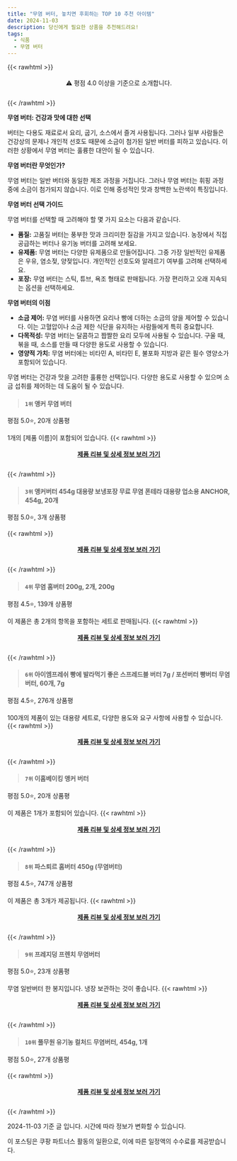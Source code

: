 ```yaml
---
title: "무염 버터, 놓치면 후회하는 TOP 10 추천 아이템"
date: 2024-11-03
description: 당신에게 필요한 상품을 추천해드려요!
tags:
  - 식품
  - 무염 버터
---
```

{{< rawhtml >}}<div class="toc" style="text-align: center; height: 50px; line-height: 2;">  <p>⚠️ 평점 4.0 이상을 기준으로 소개합니다.<br></p></div> {{< /rawhtml >}}

**무염 버터: 건강과 맛에 대한 선택**

버터는 다용도 재료로서 요리, 굽기, 소스에서 즐겨 사용됩니다. 그러나 일부 사람들은 건강상의 문제나 개인적 선호도 때문에 소금이 첨가된 일반 버터를 피하고 있습니다. 이러한 상황에서 무염 버터는 훌륭한 대안이 될 수 있습니다.

**무염 버터란 무엇인가?**

무염 버터는 일반 버터와 동일한 제조 과정을 거칩니다. 그러나 무염 버터는 휘핑 과정 중에 소금이 첨가되지 않습니다. 이로 인해 중성적인 맛과 창백한 노란색이 특징입니다.

**무염 버터 선택 가이드**

무염 버터를 선택할 때 고려해야 할 몇 가지 요소는 다음과 같습니다.

* **품질:** 고품질 버터는 풍부한 맛과 크리미한 질감을 가지고 있습니다. 농장에서 직접 공급하는 버터나 유기농 버터를 고려해 보세요.
* **유제품:** 무염 버터는 다양한 유제품으로 만들어집니다. 그중 가장 일반적인 유제품은 우유, 염소젖, 양젖입니다. 개인적인 선호도와 알레르기 여부를 고려해 선택하세요.
* **포장:** 무염 버터는 스틱, 튜브, 욕조 형태로 판매됩니다. 가장 편리하고 오래 지속되는 옵션을 선택하세요.

**무염 버터의 이점**

* **소금 제어:** 무염 버터를 사용하면 요리나 빵에 더하는 소금의 양을 제어할 수 있습니다. 이는 고혈압이나 소금 제한 식단을 유지하는 사람들에게 특히 중요합니다.
* **다목적성:** 무염 버터는 달콤하고 짭짤한 요리 모두에 사용될 수 있습니다. 구울 때, 볶을 때, 소스를 만들 때 다양한 용도로 사용할 수 있습니다.
* **영양적 가치:** 무염 버터에는 비타민 A, 비타민 E, 불포화 지방과 같은 필수 영양소가 포함되어 있습니다.

무염 버터는 건강과 맛을 고려한 훌륭한 선택입니다. 다양한 용도로 사용할 수 있으며 소금 섭취를 제어하는 데 도움이 될 수 있습니다.


>#### `1위` 앵커 무염 버터
평점 5.0⭐, 20개 상품평

1개의 [제품 이름]이 포함되어 있습니다.
{{< rawhtml >}}<div class="toc" style="text-align: center; height: 50px; line-height: 2;"><p><b><a href="https://link.coupang.com/re/AFFSDP?lptag=AF5033054&pageKey=7847571181&itemId=23463223040&vendorItemId=90489896104&traceid=V0-153-69a2abffccb9d5d1&requestid=20241103135811791103291377&token=31850C%7CMIXED">제품 리뷰 및 상세 정보 보러 가기</a></b><br></p> </div>{{< /rawhtml >}}

>#### `3위` 앵커버터 454g 대용량 보냉포장 무료 무염 폰테라 대용량 업소용 ANCHOR, 454g, 20개
평점 5.0⭐, 3개 상품평


{{< rawhtml >}}<div class="toc" style="text-align: center; height: 50px; line-height: 2;"><p><b><a href="https://link.coupang.com/re/AFFSDP?lptag=AF5033054&pageKey=8331645835&itemId=23762486869&vendorItemId=91058005753&traceid=V0-153-538a32b6ef291307&clickBeacon=39fd8db0-99a0-11ef-8791-69ed967d2787%7E3&requestid=20241103135811791103291377&token=31850C%7CMIXED">제품 리뷰 및 상세 정보 보러 가기</a></b><br></p> </div>{{< /rawhtml >}}

>#### `4위` 무염 홈버터 200g, 2개, 200g
평점 4.5⭐, 139개 상품평

이 제품은 총 2개의 항목을 포함하는 세트로 판매됩니다.
{{< rawhtml >}}<div class="toc" style="text-align: center; height: 50px; line-height: 2;"><p><b><a href="https://link.coupang.com/re/AFFSDP?lptag=AF5033054&pageKey=8063603726&itemId=22666810384&vendorItemId=89704464422&traceid=V0-153-c2481f783a8c75c2&clickBeacon=39fd8db0-99a0-11ef-b8a8-626f04303aec%7E3&requestid=20241103135811791103291377&token=31850C%7CMIXED">제품 리뷰 및 상세 정보 보러 가기</a></b><br></p> </div>{{< /rawhtml >}}

>#### `6위` 아이엠프레쉬 빵에 발라먹기 좋은 스프레드블 버터 7g / 포션버터 빵버터 무염버터, 60개, 7g
평점 4.5⭐, 276개 상품평

100개의 제품이 있는 대용량 세트로, 다양한 용도와 요구 사항에 사용할 수 있습니다.
{{< rawhtml >}}<div class="toc" style="text-align: center; height: 50px; line-height: 2;"><p><b><a href="https://link.coupang.com/re/AFFSDP?lptag=AF5033054&pageKey=7652737477&itemId=20366601288&vendorItemId=87450474032&traceid=V0-153-846f2e23aa199355&clickBeacon=39fd8db0-99a0-11ef-8c4f-213f66528b8f%7E3&requestid=20241103135811791103291377&token=31850C%7CMIXED">제품 리뷰 및 상세 정보 보러 가기</a></b><br></p> </div>{{< /rawhtml >}}

>#### `7위` 이홈베이킹 앵커 버터
평점 5.0⭐, 20개 상품평

이 제품은 1개가 포함되어 있습니다.
{{< rawhtml >}}<div class="toc" style="text-align: center; height: 50px; line-height: 2;"><p><b><a href="https://link.coupang.com/re/AFFSDP?lptag=AF5033054&pageKey=7847571181&itemId=18062807998&vendorItemId=89010807338&traceid=V0-153-69a2abffccb9d5d1&requestid=20241103135811791103291377&token=31850C%7CMIXED">제품 리뷰 및 상세 정보 보러 가기</a></b><br></p> </div>{{< /rawhtml >}}

>#### `8위` 파스퇴르 홈버터 450g (무염버터)
평점 4.5⭐, 747개 상품평

이 제품은 총 3개가 제공됩니다.
{{< rawhtml >}}<div class="toc" style="text-align: center; height: 50px; line-height: 2;"><p><b><a href="https://link.coupang.com/re/AFFSDP?lptag=AF5033054&pageKey=200355366&itemId=1072551465&vendorItemId=91378600747&traceid=V0-153-7b4994b9218f51fd&requestid=20241103135811791103291377&token=31850C%7CMIXED">제품 리뷰 및 상세 정보 보러 가기</a></b><br></p> </div>{{< /rawhtml >}}

>#### `9위` 프레지덩 프렌치 무염버터
평점 5.0⭐, 23개 상품평

무염 일반버터 한 봉지입니다. 냉장 보관하는 것이 좋습니다.
{{< rawhtml >}}<div class="toc" style="text-align: center; height: 50px; line-height: 2;"><p><b><a href="https://link.coupang.com/re/AFFSDP?lptag=AF5033054&pageKey=111245588&itemId=19577294189&vendorItemId=3852436664&traceid=V0-153-c7ada0f805e6b4a3&requestid=20241103135811791103291377&token=31850C%7CMIXED">제품 리뷰 및 상세 정보 보러 가기</a></b><br></p> </div>{{< /rawhtml >}}

>#### `10위` 풀무원 유기농 컬처드 무염버터, 454g, 1개
평점 5.0⭐, 27개 상품평


{{< rawhtml >}}<div class="toc" style="text-align: center; height: 50px; line-height: 2;"><p><b><a href="https://link.coupang.com/re/AFFSDP?lptag=AF5033054&pageKey=7028813972&itemId=23907815573&vendorItemId=90930241137&traceid=V0-153-6acce76ac8603bd4&clickBeacon=39fd8db0-99a0-11ef-a5b4-dd974d4bbc6e%7E3&requestid=20241103135811791103291377&token=31850C%7CMIXED">제품 리뷰 및 상세 정보 보러 가기</a></b><br></p> </div>{{< /rawhtml >}}


2024-11-03 기준 글 입니다.
시간에 따라 정보가 변화할 수 있습니다.

이 포스팅은 쿠팡 파트너스 활동의 일환으로, 이에 따른 일정액의 수수료를 제공받습니다.